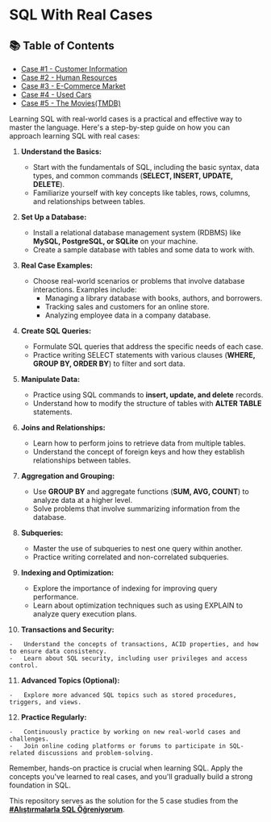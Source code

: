 # SQL With Real Cases

## 📚 Table of Contents
- [Case #1 - Customer Information](https://github.com/hhuseyincosgun/Learning-SQL-With-Real-Cases/blob/main/Case%20%231%20-%20Customer%20Information/README.md)
- [Case #2 - Human Resources](https://github.com/hhuseyincosgun/Learning-SQL-With-Real-Cases/blob/main/Case%20%232%20-%20Human%20Resources/README.md)
- [Case #3 - E-Commerce Market](https://github.com/hhuseyincosgun/Learning-SQL-With-Real-Cases/blob/main/Case%20%233%20-%20E-Commerce%20Market/README.md)
- [Case #4 - Used Cars](https://github.com/hhuseyincosgun/Learning-SQL-With-Real-Cases/blob/main/Case%20%234%20-%20Used%20Cars/README.md)
- [Case #5 - The Movies(TMDB)](https://github.com/hhuseyincosgun/Learning-SQL-With-Real-Cases/blob/main/Case%20%235%20-%20The%20Movies(TMDB)/README.md)

Learning SQL with real-world cases is a practical and effective way to master the language. Here's a step-by-step guide on how you can approach learning SQL with real cases:

1.  **Understand the Basics:**
    
    -   Start with the fundamentals of SQL, including the basic syntax, data types, and common commands (**SELECT, INSERT, UPDATE, DELETE**).
    -   Familiarize yourself with key concepts like tables, rows, columns, and relationships between tables.
2.  **Set Up a Database:**
    
    -   Install a relational database management system (RDBMS) like **MySQL, PostgreSQL, or SQLite** on your machine.
    -   Create a sample database with tables and some data to work with.
3.  **Real Case Examples:**
    
    -   Choose real-world scenarios or problems that involve database interactions. Examples include:
        -   Managing a library database with books, authors, and borrowers.
        -   Tracking sales and customers for an online store.
        -   Analyzing employee data in a company database.
4.  **Create SQL Queries:**
    
    -   Formulate SQL queries that address the specific needs of each case.
    -   Practice writing SELECT statements with various clauses (**WHERE, GROUP BY, ORDER BY**) to filter and sort data.
5.  **Manipulate Data:**
    
    -   Practice using SQL commands to **insert, update, and delete** records.
    -   Understand how to modify the structure of tables with **ALTER TABLE** statements.
6.  **Joins and Relationships:**
    
    -   Learn how to perform joins to retrieve data from multiple tables.
    -   Understand the concept of foreign keys and how they establish relationships between tables.
7.  **Aggregation and Grouping:**
    
    -   Use **GROUP BY** and aggregate functions (**SUM, AVG, COUNT**) to analyze data at a higher level.
    -   Solve problems that involve summarizing information from the database.
8.  **Subqueries:**
    
    -   Master the use of subqueries to nest one query within another.
    -   Practice writing correlated and non-correlated subqueries.
9.  **Indexing and Optimization:**
    
    -   Explore the importance of indexing for improving query performance.
    -   Learn about optimization techniques such as using EXPLAIN to analyze query execution plans.
10.  **Transactions and Security:**
    
    -   Understand the concepts of transactions, ACID properties, and how to ensure data consistency.
    -   Learn about SQL security, including user privileges and access control.
11.  **Advanced Topics (Optional):**
    
    -   Explore more advanced SQL topics such as stored procedures, triggers, and views.
12.  **Practice Regularly:**
    
    -   Continuously practice by working on new real-world cases and challenges.
    -   Join online coding platforms or forums to participate in SQL-related discussions and problem-solving.

Remember, hands-on practice is crucial when learning SQL. Apply the concepts you've learned to real cases, and you'll gradually build a strong foundation in SQL.

This repository serves as the solution for the 5 case studies from the **[#Alıştırmalarla SQL Öğreniyorum](https://www.udemy.com/course/alistirmalarla-sql-ogreniyorum/)**. 
